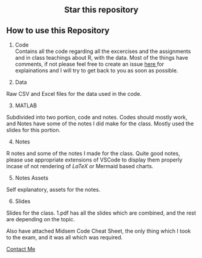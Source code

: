 ## <p align="center">Star this repository</p>

## How to use this Repository

1. Code <br>
Contains all the code regarding all the excercises and the assignments and in class teachings about R, with the data. Most of the things have comments, if not please feel free to create an issue <a href="https://github.com/Dhruv-Dugar/Modeling-and-Simulation/issues/new/choose"> here </a> for explainations and I will try to get back to you as soon as possible.


2. Data <br>

Raw CSV and Excel files for the data used in the code.

3. MATLAB <br>

Subdivided into two portion, code and notes. Codes should mostly work, and Notes have some of the notes I did make for the class. Mostly used the slides for this portion.

4. Notes <br>

R notes and some of the notes I made for the class. Quite good notes, please use appropriate extensions of VSCode to display them properly incase of not rendering of $LaTeX$ or Mermaid based charts.

5. Notes Assets <br>

Self explanatory, assets for the notes.

6. Slides <br>

Slides for the class. 1.pdf has all the slides which are combined, and the rest are depending on the topic.

Also have attached Midsem Code Cheat Sheet, the only thing which I took to the exam, and it was all which was required. 


<a href = "https://github.com/Dhruv-Dugar/Dhruv-Dugar"> Contact Me </a>


